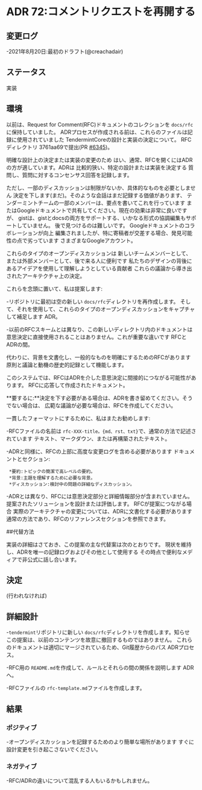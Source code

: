 # ADR 72:コメントリクエストを再開する

## 変更ログ

-2021年8月20日:最初のドラフト(@creachadair)

## ステータス

実装

## 環境

以前は、Request for Comment(RFC)ドキュメントのコレクションを `docs/rfc`に保持していました。
ADRプロセスが作成される前は、これらのファイルは記録に使用されていました
TendermintCoreの設計と実装の決定について。 RFCディレクトリ
3761aa69で提出(PR
[\#6345](https://github.com/tendermint/tendermint/pull/6345))。

明確な設計上の決定または実装の変更のため
はい、通常、RFCを開くにはADRの方が適しています。ADRは
比較的狭い、特定の設計または実装を決定する
質問し、質問に対するコンセンサス回答を記録します。

ただし、一部のディスカッションは制限がないか、具体的なものを必要としません
決定を下します(まだ)。そのような会話はまだ記録する価値があります、
テンダーミントチームの一部のメンバーは、要点を書いてこれを行っています
またはGoogleドキュメントで共有してください。現在の効果は非常に良いですが、
gistは、gistとdocsの両方をサポートする、いかなる形式の協調編集もサポートしていません。
後で見つけるのは難しいです。 Googleドキュメントのコラボレーションが向上
編集されましたが、特に寄稿者が交差する場合、発見可能性の点で劣っています
さまざまなGoogleアカウント。

これらのタイプのオープンディスカッションは
新しいチームメンバーとして、または外部メンバーとして、後で来る人に便利です
私たちのデザインの背後にあるアイデアを使用して理解しようとしている貢献者
これらの議論から導き出されたアーキテクチャ上の決定。

これらを念頭に置いて、私は提案します:

-リポジトリに最初は空の新しい `docs/rfc`ディレクトリを再作成します。
   そして、それを使用して、これらのタイプのオープンディスカッションをキャプチャして補足します
   ADR。

-以前のRFCスキームとは異なり、この新しいディレクトリ内のドキュメントは
   意思決定に直接使用されることはありません。これが重要な違いです
   RFCとADRの間。

   代わりに、背景を文書化し、一般的なものを明確にするためのRFCがあります
   原則と議論と動機の歴史的記録として機能します。

   このシステムでは、RFCはADRを介した意思決定に間接的につながる可能性があります。
   RFCに応答して作成されたドキュメント。

   **要するに:**決定を下す必要がある場合は、ADRを書き留めてください。そうでない場合は、
   広範な議論が必要な場合は、RFCを作成してください。

一貫したフォーマットにするために、私はまたお勧めします:

-RFCファイルの名前は `rfc-XXX-title。{md、rst、txt}`で、通常の方法で記述されています
   テキスト、マークダウン、または再構築されたテキスト。

-ADRと同様に、RFCの上部に高度な変更ログを含める必要があります
   ドキュメントとセクション:

     *要約:トピックの簡潔で高レベルの要約。
     *背景:主題を理解するために必要な背景。
     *ディスカッション:検討中の問題の詳細なディスカッション。

-ADRとは異なり、RFCには意思決定部分と詳細情報部分が含まれていません。
   提案されたソリューションを設計または評価します。 RFCが提案につながる場合
   実際のアーキテクチャの変更については、ADRに文書化する必要があります
   通常の方法であり、RFCのリファレンスセクションを参照できます。

##代替方法

実装の詳細はさておき、この提案の主な代替案は次のとおりです。
現状を維持し、ADRを唯一の記録ログおよびその他として使用する
その時点で便利なメディアで非公式に話し合います。

## 決定

(行われなければ)

## 詳細設計

-`tendermint`リポジトリに新しい `docs/rfc`ディレクトリを作成します。知らせ
  この提案は、以前のコンテンツを故意に撤回するものではありません。
  これらのドキュメントは適切にマージされているため、Git履歴からのパス
  ADRプロセス。

-RFC用の `README.md`を作成して、ルールとそれらの間の関係を説明します
  ADRへ。

-RFCファイルの `rfc-template.md`ファイルを作成します。

## 結果

### ポジティブ

-オープンディスカッションを記録するためのより簡単な場所があります
  すぐに設計変更を引き起こさないでください。

### ネガティブ

-RFC/ADRの違いについて混乱する人もいるかもしれません。
